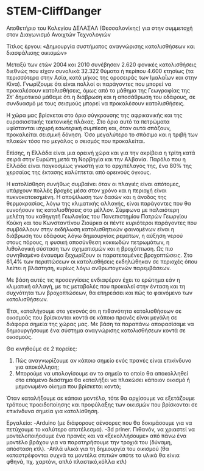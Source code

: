 # STEM-CliffDanger
Αποθετήριο του Κολεγίου ΔΕΛΑΣΑΛ (Θεσσαλονίκης) για στην συμμετοχή στον Διαγωνισμό  Ανοιχτών Τεχνολογιών

Τίτλος έργου: «Δημιουργία συστήματος αναγνώρισης κατολισθήσεων και διασφάλισης οικισμών»


Μεταξύ των ετών 2004 και 2010 συνέβησαν 2.620 φονικές κατολισθήσεις διεθνώς που είχαν συνολικά 32.322 θύματα ή περίπου 4.600 ετησίως (τα περισσότερα στην Ασία, κατά μήκος της οροσειράς των Ιμαλαΐων και στην Κίνα). Γνωρίζουμε ότι είναι πολλοί οι παράγοντες που μπορεί να προκαλέσουν κατολισθήσεις, όμως από το μάθημα της Γεωγραφίας της Στ' δημοτικού μάθαμε ότι η διάβρωση και η αποσάθρωση του εδάφους, σε συνδυασμό με τους σεισμούς μπορεί να προκαλέσουν κατολισθήσεις.

Η χώρα μας βρίσκεται στο όριο σύγκρουσης της αφρικανικής και της ευρασιαστικής τεκτονικής πλάκας. Στο όριο αυτό τα πετρώματα υφίστανται ισχυρή εσωτερική συμπίεση και, όταν αυτά σπάζουν, προκαλείται σεισμική δόνηση. Όσο μεγαλύτερο το σπάσιμο και η τριβή των πλακών τόσο πιο μεγάλος ο σεισμός που  προκαλείται.

Επίσης, η Ελλάδα είναι μια ορεινή χώρα και για την ακρίβεια η τρίτη κατά σειρά στην Ευρώπη,μετά τη Νορβηγία και την Αλβανία. Παρόλο που η Ελλάδα είναι παγκοσμίως γνωστή για το αρχιπέλαγός της, ένα 80% της χερσαίας της έκτασης καλύπτεται από ορεινούς όγκους.

Η κατολίσθηση συνήθως συμβαίνει όταν οι πλαγιές είναι απότομες, υπάρχουν πολλές βροχές μέσα στον χρόνο και η περιοχή είναι πυκνοκατοικημένη. Η αποψίλωση των δασών και η άνοδος της θερμοκρασίας, λόγω της κλιματικής αλλαγής, είναι παράγοντες που θα ευνοήσουν τις κατολισθήσεις στο μέλλον. Σύμφωνα με παλαιότερη μελέτη του καθηγητή Γεωλογίας του Πανεπιστημίου Πατρών Γεωργίου Κούκη και του Κωνσταντίνου Ζιούρκα οι πέντε κυριότεροι παράγοντες που συμβάλλουν στην εκδήλωση κατολισθητικών φαινομένων είναι η διάβρωση του εδάφους λόγω δημιουργίας ρεμάτων, η αύξηση νερού στους πόρους, η φυσική αποσύνθεση κοκκωδών πετρωμάτων, η λιθολογική σύσταση των σχηματισμών και η βροχόπτωση. Ως πιο συνηθισμένο έναυσμα ξεχωρίζουν οι παρατεταμένες βροχοπτώσεις. Στο 61,4% των περιπτώσεων οι κατολισθήσεις εκδηλώθηκαν σε περιοχές όπου λείπει η βλάστηση, κυρίως λόγω ανθρωπογενών παρεμβάσεων.

Με βάση αυτές τις προσεγγίσεις ενδιαφέρον έχει το ερώτημα εάν η κλιματική αλλαγή, με τις μεταβολές που προκαλεί στην ένταση και τη συχνότητα των βροχοπτώσεων, θα επηρεάσει και πώς το φαινόμενο των κατολισθήσεων. 

Έτσι, καταλήγουμε στο γεγονός ότι η πιθανότητα κατολισθήσεων σε οικισμούς που βρίσκονται κοντά σε κάποιο πρανές είναι μεγάλη σε διάφορα σημεία της χώρας μας. Με βάση τα παραπάνω αποφασίσαμε να δημιουργήσουμε ένα σύστημα αναγνώρισης κατολισθήσεων κοντά σε οικισμούς.

Θα κινηθούμε σε 2 πορείες:

  1. Πώς αναγνωρίζουμε αν κάποιο σημείο ενός πρανές είναι επικίνδυνο για αποκόλληση;
  2. Μπορούμε να υπολογίσουμε αν το σημείο το οποίο θα αποκολληθεί στο επόμενο διάστημα
     θα καταλήξει να πλακώσει κάποιον οικισμό ή μεμονωμένο οίκημα που βρίσκεται κοντά;

Όταν καταλήξουμε σε κάποιο μοντέλο, τότε θα αρχίσουμε να εξετάζουμε τρόπους προειδοποίησης και προφύλαξης των οικισμών που βρίσκονται σε επικίνδυνα σημεία για κατολίσθηση.

Εργαλεία:
-Arduino (με διάφορους σένσορες που θα δοκιμάσουμε για να πετύχουμε το καλύτερο αποτέλεσμα).
-3d priner. Πιθανόν, να χριαστεί να μοντελοποιήοσυμε ένα πρανές και να «ξεκολλήσουμε» από πάνω ένα μοντέλο βράχου για να παρατηρήσουμε
την τροχιά του (δύναμη, απόσταση κτλ).
-Απλά υλικά για τη δημιουργία του οικισμού (θα καταστρέφονται συχνά τα μοντέλα σπιτιών οπότε τα υλικά θα είνια φθηνά, πχ. χαρτόνι,
απλό πλαστικό,κόλλα κτλ)



